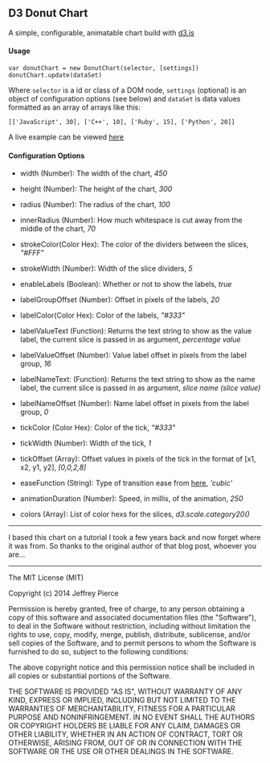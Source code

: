 ## D3 Donut Chart
A simple, configurable, animatable chart build with [d3.js](https://github.com/mbostock/d3/)

#### Usage

```
var donutChart = new DonutChart(selector, [settings])  
donutChart.update(dataSet) 
```

Where `selector` is a id or class of a DOM node, `settings` (optional) is an object of configuration options (see below) and `dataSet` is data values formatted as an array of arrays like this:

```
[['JavaScript', 30], ['C++', 10], ['Ruby', 15], ['Python', 20]]
```
A live example can be viewed [here](http://jeffreypierce.net/d3-donut-chart/)

#### Configuration Options

+ width (Number): The width of the chart, *450*

+ height (Number): The height of the chart, *300*

+ radius (Number): The radius of the chart, *100*

+ innerRadius (Number): How much whitespace is cut away from the middle of the chart, *70*

+ strokeColor(Color Hex): The color of the dividers between the slices,  *"#FFF"*

+ strokeWidth (Number): Width of the slice dividers, *5*

+ enableLabels (Boolean): Whether or not to show the labels, *true*

+ labelGroupOffset (Number): Offset in pixels of the labels, *20*

+ labelColor(Color Hex): Color of the labels, *"#333"*

+ labelValueText (Function): Returns the text string to show as the value label, the current slice is passed in as argument, *percentage value*

+ labelValueOffset (Number): Value label offset in pixels from the label group, *16*

+ labelNameText: (Function): Returns the text string to show as the name label, the current slice is passed in as argument, *slice name (slice value)*

+ labelNameOffset (Number): Name label offset in pixels from the label group, *0*

+ tickColor (Color Hex): Color of the tick, *"#333"*

+ tickWidth (Number): Width of the tick, *1*

+ tickOffset (Array): Offset values in pixels of the tick in the format of [x1, x2, y1, y2], *[0,0,2,8]*

+ easeFunction (String): Type of transition ease from [here](https://github.com/mbostock/d3/wiki/Transitions#wiki-d3_ease), *'cubic'*

+ animationDuration (Number): Speed, in millis, of the animation, *250*

+ colors (Array): List of color hexs for the slices, *d3.scale.category20()*

- - -

I based this chart on a tutorial I took a few years back and now forget where it was from. So thanks to the original author of that blog post, whoever you are…

- - -

The MIT License (MIT)

Copyright (c) 2014 Jeffrey Pierce

Permission is hereby granted, free of charge, to any person obtaining a copy
of this software and associated documentation files (the "Software"), to deal
in the Software without restriction, including without limitation the rights
to use, copy, modify, merge, publish, distribute, sublicense, and/or sell
copies of the Software, and to permit persons to whom the Software is
furnished to do so, subject to the following conditions:

The above copyright notice and this permission notice shall be included in all
copies or substantial portions of the Software.

THE SOFTWARE IS PROVIDED "AS IS", WITHOUT WARRANTY OF ANY KIND, EXPRESS OR
IMPLIED, INCLUDING BUT NOT LIMITED TO THE WARRANTIES OF MERCHANTABILITY,
FITNESS FOR A PARTICULAR PURPOSE AND NONINFRINGEMENT. IN NO EVENT SHALL THE
AUTHORS OR COPYRIGHT HOLDERS BE LIABLE FOR ANY CLAIM, DAMAGES OR OTHER
LIABILITY, WHETHER IN AN ACTION OF CONTRACT, TORT OR OTHERWISE, ARISING FROM,
OUT OF OR IN CONNECTION WITH THE SOFTWARE OR THE USE OR OTHER DEALINGS IN THE
SOFTWARE.
